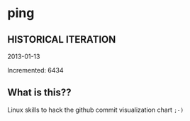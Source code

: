 # ping

## HISTORICAL ITERATION
2013-01-13

Incremented: 6434

## What is this?? 
Linux skills to hack the github commit visualization chart `;-)`
